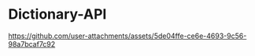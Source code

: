 # Dictionary-API


https://github.com/user-attachments/assets/5de04ffe-ce6e-4693-9c56-98a7bcaf7c92

